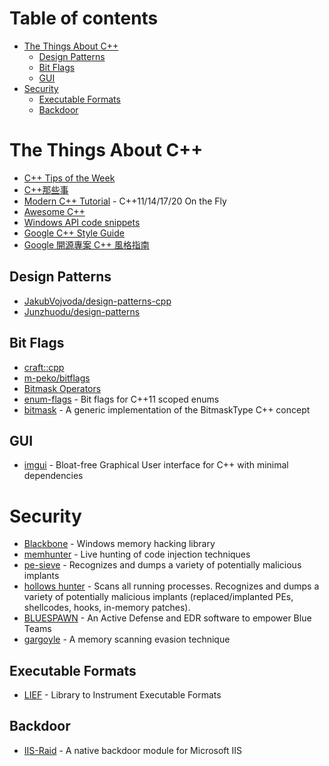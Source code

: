 # Table of contents

- [The Things About C++](#the-things-about-c)
  - [Design Patterns](#design-patterns)
  - [Bit Flags](#bit-flags)
  - [GUI](#gui)
- [Security](#security)
  - [Executable Formats](#executable-formats)
  - [Backdoor](#backdoor)

# The Things About C++

- [C++ Tips of the Week](https://abseil.io/tips/)
- [C++那些事](https://github.com/Light-City/CPlusPlusThings)
- [Modern C++ Tutorial](https://github.com/changkun/modern-cpp-tutorial) - C++11/14/17/20 On the Fly
- [Awesome C++](https://github.com/fffaraz/awesome-cpp)
- [Windows API code snippets](https://stmxcsr.com/micro/winapi-snippets.html)
- [Google C++ Style Guide](https://google.github.io/styleguide/cppguide.html)
- [Google 開源專案 C++ 風格指南](https://tw-google-styleguide.readthedocs.io/en/latest/google-cpp-styleguide/contents.html)

## Design Patterns
- [JakubVojvoda/design-patterns-cpp](https://github.com/JakubVojvoda/design-patterns-cpp)
- [Junzhuodu/design-patterns](https://github.com/Junzhuodu/design-patterns)

## Bit Flags
- [craft::cpp](https://m-peko.github.io/craft-cpp/posts/different-ways-to-define-binary-flags/)
- [m-peko/bitflags](https://github.com/m-peko/bitflags)
- [Bitmask Operators](https://www.justsoftwaresolutions.co.uk/files/bitmask_operators.hpp)
- [enum-flags](https://github.com/grisumbras/enum-flags) - Bit flags for C++11 scoped enums
- [bitmask](https://github.com/oliora/bitmask) - A generic implementation of the BitmaskType C++ concept

## GUI
- [imgui](https://github.com/ocornut/imgui) - Bloat-free Graphical User interface for C++ with minimal dependencies

# Security
- [Blackbone](https://github.com/DarthTon/Blackbone) - Windows memory hacking library
- [memhunter](https://github.com/marcosd4h/memhunter) - Live hunting of code injection techniques
- [pe-sieve](https://github.com/hasherezade/pe-sieve) - Recognizes and dumps a variety of potentially malicious implants
- [hollows hunter](https://github.com/hasherezade/hollows_hunter) - Scans all running processes. Recognizes and dumps a variety of potentially malicious implants (replaced/implanted PEs, shellcodes, hooks, in-memory patches).
- [BLUESPAWN](https://github.com/ION28/BLUESPAWN) - An Active Defense and EDR software to empower Blue Teams
- [gargoyle](https://github.com/JLospinoso/gargoyle) - A memory scanning evasion technique

## Executable Formats
- [LIEF](https://github.com/lief-project/LIEF) - Library to Instrument Executable Formats

## Backdoor
- [IIS-Raid](https://github.com/0x09AL/IIS-Raid) - A native backdoor module for Microsoft IIS

